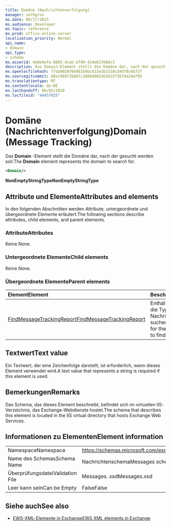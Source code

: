 ```yaml
---
title: Domäne (Nachrichtenverfolgung)
manager: sethgros
ms.date: 09/17/2015
ms.audience: Developer
ms.topic: reference
ms.prod: office-online-server
localization_priority: Normal
api_name:
- Domain
api_type:
- schema
ms.assetid: 4e8e9efa-8885-4ca5-bf90-424e63768dc3
description: Das Domain-Element stellt die Domäne dar, nach der gesucht werden soll.
ms.openlocfilehash: 77da9028766881b9bc633e1b3318cd4d70c6b72f
ms.sourcegitcommit: 88ec988f2bb67c1866d06b361615f3674a24e795
ms.translationtype: MT
ms.contentlocale: de-DE
ms.lasthandoff: 06/03/2020
ms.locfileid: "44457025"
---
```

# <a name="domain-message-tracking"></a><span data-ttu-id="5a884-103">Domäne (Nachrichtenverfolgung)</span><span class="sxs-lookup"><span data-stu-id="5a884-103">Domain (Message Tracking)</span></span>

<span data-ttu-id="5a884-104">Das **Domain** -Element stellt die Domäne dar, nach der gesucht werden soll.</span><span class="sxs-lookup"><span data-stu-id="5a884-104">The **Domain** element represents the domain to search for.</span></span> 
  
```XML
<Domain/>
```

 <span data-ttu-id="5a884-105">**NonEmptyStringType**</span><span class="sxs-lookup"><span data-stu-id="5a884-105">**NonEmptyStringType**</span></span>
## <a name="attributes-and-elements"></a><span data-ttu-id="5a884-106">Attribute und Elemente</span><span class="sxs-lookup"><span data-stu-id="5a884-106">Attributes and elements</span></span>

<span data-ttu-id="5a884-107">In den folgenden Abschnitten werden Attribute, untergeordnete und übergeordnete Elemente erläutert.</span><span class="sxs-lookup"><span data-stu-id="5a884-107">The following sections describe attributes, child elements, and parent elements.</span></span>
  
### <a name="attributes"></a><span data-ttu-id="5a884-108">Attribute</span><span class="sxs-lookup"><span data-stu-id="5a884-108">Attributes</span></span>

<span data-ttu-id="5a884-109">Keine.</span><span class="sxs-lookup"><span data-stu-id="5a884-109">None.</span></span>
  
### <a name="child-elements"></a><span data-ttu-id="5a884-110">Untergeordnete Elemente</span><span class="sxs-lookup"><span data-stu-id="5a884-110">Child elements</span></span>

<span data-ttu-id="5a884-111">Keine.</span><span class="sxs-lookup"><span data-stu-id="5a884-111">None.</span></span>
  
### <a name="parent-elements"></a><span data-ttu-id="5a884-112">Übergeordnete Elemente</span><span class="sxs-lookup"><span data-stu-id="5a884-112">Parent elements</span></span>

|<span data-ttu-id="5a884-113">**Element**</span><span class="sxs-lookup"><span data-stu-id="5a884-113">**Element**</span></span>|<span data-ttu-id="5a884-114">**Beschreibung**</span><span class="sxs-lookup"><span data-stu-id="5a884-114">**Description**</span></span>|
|:-----|:-----|
|[<span data-ttu-id="5a884-115">FindMessageTrackingReport</span><span class="sxs-lookup"><span data-stu-id="5a884-115">FindMessageTrackingReport</span></span>](findmessagetrackingreport.md) <br/> |<span data-ttu-id="5a884-116">Enthält die Kriterien für die Typen von Nachrichten suchen.</span><span class="sxs-lookup"><span data-stu-id="5a884-116">Contains criteria for the types of messages to find.</span></span>  <br/> |
   
## <a name="text-value"></a><span data-ttu-id="5a884-117">Textwert</span><span class="sxs-lookup"><span data-stu-id="5a884-117">Text value</span></span>

<span data-ttu-id="5a884-118">Ein Textwert, der eine Zeichenfolge darstellt, ist erforderlich, wenn dieses Element verwendet wird.</span><span class="sxs-lookup"><span data-stu-id="5a884-118">A text value that represents a string is required if this element is used.</span></span>
  
## <a name="remarks"></a><span data-ttu-id="5a884-119">Bemerkungen</span><span class="sxs-lookup"><span data-stu-id="5a884-119">Remarks</span></span>

<span data-ttu-id="5a884-120">Das Schema, das dieses Element beschreibt, befindet sich im virtuellen IIS-Verzeichnis, das Exchange-Webdienste hostet.</span><span class="sxs-lookup"><span data-stu-id="5a884-120">The schema that describes this element is located in the IIS virtual directory that hosts Exchange Web Services.</span></span>
  
## <a name="element-information"></a><span data-ttu-id="5a884-121">Informationen zu Elementen</span><span class="sxs-lookup"><span data-stu-id="5a884-121">Element information</span></span>

|||
|:-----|:-----|
|<span data-ttu-id="5a884-122">Namespace</span><span class="sxs-lookup"><span data-stu-id="5a884-122">Namespace</span></span>  <br/> |https://schemas.microsoft.com/exchange/services/2006/messages  <br/> |
|<span data-ttu-id="5a884-123">Name des Schemas</span><span class="sxs-lookup"><span data-stu-id="5a884-123">Schema Name</span></span>  <br/> |<span data-ttu-id="5a884-124">Nachrichtenschema</span><span class="sxs-lookup"><span data-stu-id="5a884-124">Messages schema</span></span>  <br/> |
|<span data-ttu-id="5a884-125">Überprüfungsdatei</span><span class="sxs-lookup"><span data-stu-id="5a884-125">Validation File</span></span>  <br/> |<span data-ttu-id="5a884-126">Messages. xsd</span><span class="sxs-lookup"><span data-stu-id="5a884-126">Messages.xsd</span></span>  <br/> |
|<span data-ttu-id="5a884-127">Leer kann sein</span><span class="sxs-lookup"><span data-stu-id="5a884-127">Can be Empty</span></span>  <br/> |<span data-ttu-id="5a884-128">False</span><span class="sxs-lookup"><span data-stu-id="5a884-128">False</span></span>  <br/> |
   
## <a name="see-also"></a><span data-ttu-id="5a884-129">Siehe auch</span><span class="sxs-lookup"><span data-stu-id="5a884-129">See also</span></span>

- [<span data-ttu-id="5a884-130">EWS-XML-Elemente in Exchange</span><span class="sxs-lookup"><span data-stu-id="5a884-130">EWS XML elements in Exchange</span></span>](ews-xml-elements-in-exchange.md)

